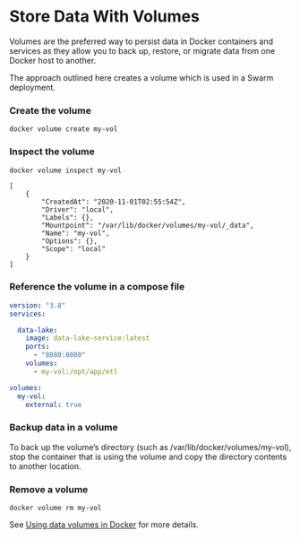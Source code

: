 # Store Data With Volumes

Volumes are the preferred way to persist data in Docker containers and services as they allow you to back up, restore, or migrate data from one Docker host to another.

The approach outlined here creates a volume which is used in a Swarm deployment.

### Create the volume

```shell
docker volume create my-vol
```

### Inspect the volume

```shell
docker volume inspect my-vol

[
    {
        "CreatedAt": "2020-11-01T02:55:54Z",
        "Driver": "local",
        "Labels": {},
        "Mountpoint": "/var/lib/docker/volumes/my-vol/_data",
        "Name": "my-vol",
        "Options": {},
        "Scope": "local"
    }
]

```

### Reference the volume in a compose file

```yaml
version: "3.8"
services:

  data-lake:
    image: data-lake-service:latest
    ports:
      - "8080:8080"    
    volumes:
      - my-vol:/opt/app/etl

volumes:
  my-vol:
    external: true
```

### Backup data in a volume

To back up the volume’s directory (such as /var/lib/docker/volumes/my-vol), stop the container that is using the volume and copy the directory contents to another location.

### Remove a volume

```shell
docker volume rm my-vol
```

See [Using data volumes in Docker](https://docs.docker.com/storage/volumes/) for more details.

